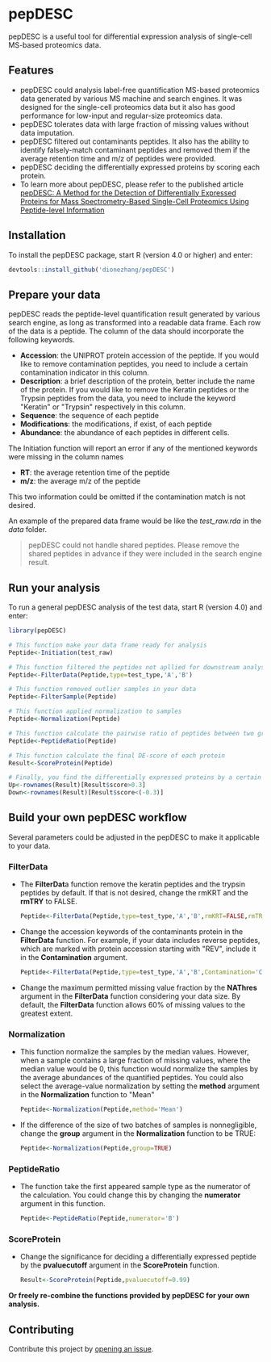 # pepDESC

pepDESC is a useful tool for differential expression analysis of single-cell MS-based proteomics data.

## Features

* pepDESC could analysis label-free quantification MS-based proteomics data generated by various MS machine and search engines. It was designed for the single-cell proteomics data but it also has good performance for low-input and regular-size proteomics data.
* pepDESC tolerates data with large fraction of missing values without data imputation.
* pepDESC filtered out contaminants peptides. It also has the ability to identify falsely-match contaminant peptides and removed them if the average retention time and m/z of peptides were provided.
* pepDESC deciding the differentially expressed proteins by scoring each protein.
* To learn more about pepDESC, please refer to the published article [pepDESC: A Method for the Detection of Differentially Expressed Proteins for Mass Spectrometry-Based Single-Cell Proteomics Using Peptide-level Information](https://www.sciencedirect.com/science/article/pii/S1535947623000944)

## Installation

To install the pepDESC package, start R (version 4.0 or higher) and enter:

```R
devtools::install_github('dionezhang/pepDESC')
```

## Prepare your data

pepDESC reads the peptide-level quantification result generated by various search engine, as long as transformed into a readable data frame. Each row of the data is a peptide. The column of the data should incorporate the following  keywords.

* **Accession**: the UNIPROT protein accession of the peptide. If you would like to remove contamination peptides, you need to include a certain contamination indicator in this column.
* **Description**: a brief description of the protein, better include the name of the protein. If  you would like to remove the Keratin peptides or the Trypsin peptides from the data, you need to include the keyword "Keratin" or "Trypsin" respectively in this column.
* **Sequence**: the sequence of each peptide
* **Modifications**: the modifications, if exist, of each peptide
* **Abundance**: the abundance of each peptides in different cells. 

The Initiation function will report an error if any of the mentioned keywords were missing in the column names

* **RT**: the average retention time of the peptide
* **m/z**: the average m/z of the peptide

This two information could be omitted if the contamination match is not desired.

An example of the prepared data frame would be like the *test_raw.rda* in the *data* folder.

> pepDESC could not handle shared peptides. Please remove the shared peptides in advance if they were included in the search engine result.

## Run your analysis

To run a general pepDESC analysis of the test data, start R (version 4.0) and enter:

```R
library(pepDESC)

# This function make your data frame ready for analysis
Peptide<-Initiation(test_raw)

# This function filtered the peptides not apllied for downstream analysis
Peptide<-FilterData(Peptide,type=test_type,'A','B')

# This function removed outlier samples in your data
Peptide<-FilterSample(Peptide)

# This function applied normalization to samples
Peptide<-Normalization(Peptide)

# This function calculate the pairwise ratio of peptides between two groups
Peptide<-PeptideRatio(Peptide)

# This function calculate the final DE-score of each protein
Result<-ScoreProtein(Peptide)

# Finally, you find the differentially expressed proteins by a certain threshold of DE-score
Up<-rownames(Result)[Result$score>0.3]
Down<-rownames(Result)[Result$score<(-0.3)]
```

## Build your own pepDESC workflow

Several parameters could be adjusted in the pepDESC to make it applicable to your data.

### FilterData

* The **FilterDat**a function remove the keratin peptides and the trypsin peptides by default. If that is not desired, change the rmKRT and the **rmTRY** to FALSE. 

  ```R
  Peptide<-FilterData(Peptide,type=test_type,'A','B',rmKRT=FALSE,rmTRY=FALSE)
  ```

* Change the accession keywords of the contaminants protein in the **FilterData** function. For example, if your data includes reverse peptides, which are marked with protein accession starting with "REV", include it in the **Contamination** argument.

  ```R
  Peptide<-FilterData(Peptide,type=test_type,'A','B',Contamination='CON|REV')
  ```

* Change the maximum permitted missing value fraction by the **NAThres** argument in the **FilterData** function considering your data size. By default, the **FilterData** function allows 60% of missing values to the greatest extent. 

### Normalization

* This function normalize the samples by the median values. However, when a sample contains a large fraction of missing values, where the median value would be 0, this function would normalize the samples by the average abundances of the quantified peptides. You could also select the average-value normalization by setting the **method** argument in the **Normalization** function to "Mean"

  ```R
  Peptide<-Normalization(Peptide,method='Mean')
  ```

* If the difference of the size of two batches of samples is nonnegligible, change the **group** argument in the **Normalization** function to be TRUE:

  ```R
  Peptide<-Normalization(Peptide,group=TRUE)
  ```

### PeptideRatio

* The function take the first appeared sample type as the numerator of the calculation. You could change this by changing the **numerator** argument in this function.

  ```R
  Peptide<-PeptideRatio(Peptide,numerator='B')
  ```

### ScoreProtein

* Change the significance for deciding a differentially expressed peptide by the **pvaluecutoff** argument in the **ScoreProtein** function. 

  ```R
  Result<-ScoreProtein(Peptide,pvaluecutoff=0.99)
  ```

**Or freely re-combine the functions provided by pepDESC for your own analysis.**

## Contributing

Contribute this project by [opening an issue](https://github.com/dionezhang/pepDESC/issues).

